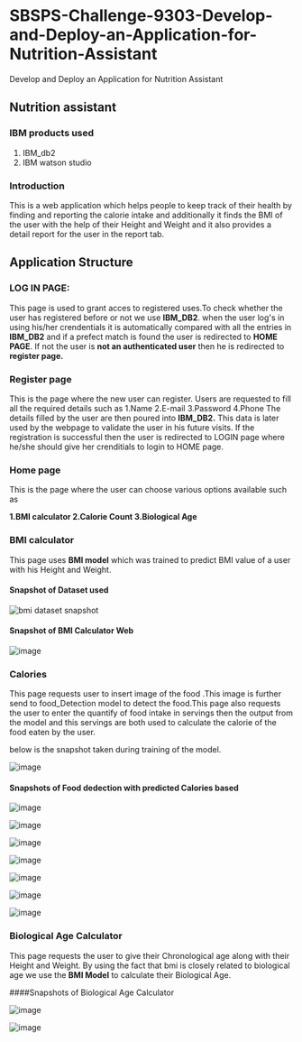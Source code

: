 # SBSPS-Challenge-9303-Develop-and-Deploy-an-Application-for-Nutrition-Assistant
Develop and Deploy an Application for Nutrition Assistant

## Nutrition assistant

### IBM products used
1. IBM_db2
2. IBM watson studio
### Introduction

This is a web application which helps people to keep track of their health by finding and reporting the calorie intake and additionally it finds the BMI of the user with the help of their Height and Weight and it also provides a detail report for the user in the report tab.

## Application Structure

### LOG IN PAGE:
This page is used to grant acces to registered uses.To check whether the user has registered before or not we use  **IBM_DB2**.
when the user log's in using his/her crendentials it is automatically compared with all the entries in **IBM_DB2** and if a prefect match is found the user is redirected to **HOME PAGE**. 
If not the user is **not an authenticated user** then he is redirected to **register page.**

### Register page

This is the page where the new user can register. 
Users are requested to fill all the required details such as 
1.Name
2.E-mail
3.Password
4.Phone
The details filled by the user are then poured into **IBM_DB2.**
This data is later used by the webpage to validate the user in his future visits.
If the registration is successful then the user is redirected to LOGIN page where he/she should give her crenditials to login to HOME page.

### Home page

This is the page where the user can choose various options available such as

**1.BMI calculator
2.Calorie Count
3.Biological Age**

### BMI calculator

This page uses **BMI model** which was trained to predict BMI value of a user with his Height and Weight.

#### Snapshot of Dataset used
![bmi dataset snapshot](https://user-images.githubusercontent.com/104611878/192081846-0c2feca1-fd99-4315-8500-1db966431c6a.png)

#### Snapshot of BMI Calculator Web
![image](https://user-images.githubusercontent.com/103987530/196039052-6cc304cc-d855-4375-934c-b9409598e826.png)


### Calories

This page requests user to insert image of the food .This image is further send to food_Detection model to detect the food.This page also requests the user to enter the quantify of food intake in servings then the output from the model and this servings are both used to calculate the calorie of the food eaten by the user.

below is the snapshot taken during training of the model.

![image](https://user-images.githubusercontent.com/104611878/192081493-1308b6e9-b28d-4159-9f20-cc7c6d2cb8c7.png)

#### Snapshots of Food dedection with predicted Calories based 
![image](https://user-images.githubusercontent.com/103987530/196038022-88ebf9b0-9dd7-4734-a5a2-5f68a825725b.png)

![image](https://user-images.githubusercontent.com/103987530/196038747-04bc83a4-4ccf-47bb-8cf1-b7ba6e165426.png)

![image](https://user-images.githubusercontent.com/103987530/196038762-f67c668c-829b-4159-9a4b-312d9ed1d9f7.png)

![image](https://user-images.githubusercontent.com/103987530/196038840-fb6de36a-48a8-44d6-aa9c-18b1e5c1529f.png)

![image](https://user-images.githubusercontent.com/103987530/196038846-f87839b3-a270-4407-a931-4fe185da914c.png)

![image](https://user-images.githubusercontent.com/103987530/196038944-cfc8dc95-30e8-41a4-8654-5af486cf5f7d.png)

![image](https://user-images.githubusercontent.com/103987530/196038958-aebdff93-8109-47ae-8d89-6d2a1557074b.png)



### Biological Age Calculator

This page requests the user to give their Chronological age along with their Height and Weight. By using the fact that bmi is closely related to biological age we use the **BMI Model** to calculate their Biological Age.

####Snapshots of Biological Age Calculator

![image](https://user-images.githubusercontent.com/103987530/196038578-b3b3df4e-d0a2-4aec-89e5-683dfb69f44f.png)

![image](https://user-images.githubusercontent.com/103987530/196038591-4aa9f1d8-aa28-4ef3-a5c4-90724eb52f4e.png)


